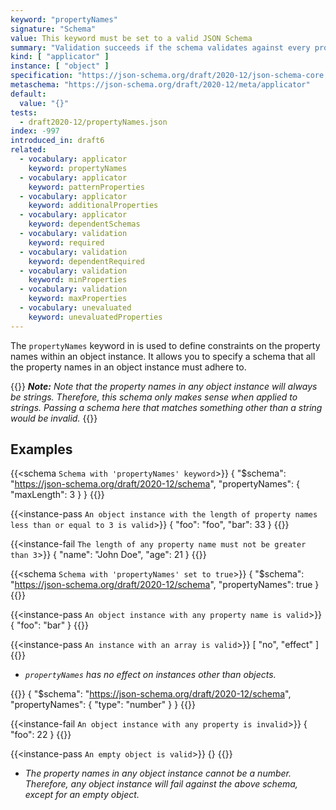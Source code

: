 ```yaml
---
keyword: "propertyNames"
signature: "Schema"
value: This keyword must be set to a valid JSON Schema
summary: "Validation succeeds if the schema validates against every property name in the instance."
kind: [ "applicator" ]
instance: [ "object" ]
specification: "https://json-schema.org/draft/2020-12/json-schema-core.html#section-10.3.2.4"
metaschema: "https://json-schema.org/draft/2020-12/meta/applicator"
default:
  value: "{}"
tests:
  - draft2020-12/propertyNames.json
index: -997
introduced_in: draft6
related:
  - vocabulary: applicator
    keyword: propertyNames
  - vocabulary: applicator
    keyword: patternProperties
  - vocabulary: applicator
    keyword: additionalProperties
  - vocabulary: applicator
    keyword: dependentSchemas
  - vocabulary: validation
    keyword: required
  - vocabulary: validation
    keyword: dependentRequired
  - vocabulary: validation
    keyword: minProperties
  - vocabulary: validation
    keyword: maxProperties
  - vocabulary: unevaluated
    keyword: unevaluatedProperties
---
```


The `propertyNames` keyword in is used to define constraints on the property names within an object instance. It allows you to specify a schema that all the property names in an object instance must adhere to.

{{<alert>}}
_**Note:** Note that the property names in any object instance will always be strings. Therefore, this schema only makes sense when applied to strings. Passing a schema here that matches something other than a string would be invalid._
{{</alert>}}

## Examples

{{<schema `Schema with 'propertyNames' keyword`>}}
{
  "$schema": "https://json-schema.org/draft/2020-12/schema",
  "propertyNames": { "maxLength": 3 }
}
{{</schema>}}

{{<instance-pass `An object instance with the length of property names less than or equal to 3 is valid`>}}
{ "foo": "foo", "bar": 33 }
{{</instance-pass>}}

{{<instance-fail `The length of any property name must not be greater than 3`>}}
{ "name": "John Doe", "age": 21 }
{{</instance-fail>}}

{{<schema `Schema with 'propertyNames' set to true`>}}
{
  "$schema": "https://json-schema.org/draft/2020-12/schema",
  "propertyNames": true
}
{{</schema>}}

{{<instance-pass `An object instance with any property name is valid`>}}
{ "foo": "bar" }
{{</instance-pass>}}

{{<instance-pass `An instance with an array is valid`>}}
[ "no", "effect" ]
{{</instance-pass>}}
* _`propertyNames` has no effect on instances other than objects._

{{<schema>}}
{
  "$schema": "https://json-schema.org/draft/2020-12/schema",
  "propertyNames": { "type": "number" }
}
{{</schema>}}

{{<instance-fail `An object instance with any property is invalid`>}}
{ "foo": 22 }
{{</instance-fail>}}

{{<instance-pass `An empty object is valid`>}}
{}
{{</instance-pass>}}
* _The property names in any object instance cannot be a number. Therefore, any object instance will fail against the above schema, except for an empty object._
